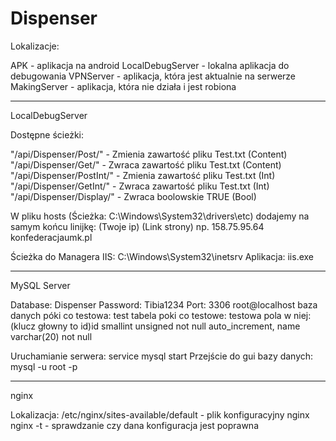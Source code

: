 # Dispenser


Lokalizacje:

APK - aplikacja na android
LocalDebugServer - lokalna aplikacja do debugowania
VPNServer - aplikacja, która jest aktualnie na serwerze
MakingServer - aplikacja, która nie działa i jest robiona

------------------

LocalDebugServer

Dostępne ścieżki:

"/api/Dispenser/Post/" - Zmienia zawartość pliku Test.txt		(Content)
"/api/Dispenser/Get/" - Zwraca zawartość pliku Test.txt  		(Content)
"/api/Dispenser/PostInt/" - Zmienia zawartość pliku Test.txt		(Int)
"/api/Dispenser/GetInt/" -  Zwraca zawartość pliku Test.txt  		(Int)
"/api/Dispenser/Display/" - Zwraca boolowskie TRUE			(Bool)

W pliku hosts (Ścieżka: C:\Windows\System32\drivers\etc) dodajemy na samym końcu linijkę:
(Twoje ip)	(Link strony)
np.
158.75.95.64		konfederacjaumk.pl

Ścieżka do Managera IIS: C:\Windows\System32\inetsrv
Aplikacja: iis.exe

------------------

MySQL Server

Database: Dispenser
Password: Tibia1234
Port: 3306
root@localhost
baza danych póki co testowa: test
tabela poki co testowe: testowa
pola w niej: (klucz głowny to id)id smallint unsigned not null auto_increment, name varchar(20) not null


Uruchamianie serwera:
service mysql start
Przejście do gui bazy danych:
mysql -u root -p




------------------

nginx

Lokalizacja: /etc/nginx/sites-available/default - plik konfiguracyjny nginx
nginx -t - sprawdzanie czy dana konfiguracja jest poprawna
